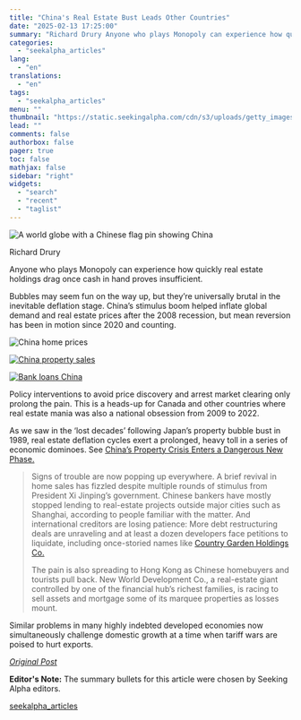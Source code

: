 ```yaml
---
title: "China's Real Estate Bust Leads Other Countries"
date: "2025-02-13 17:25:00"
summary: "Richard Drury Anyone who plays Monopoly can experience how quickly real estate holdings drag once cash in hand proves insufficient. Bubbles may seem fun on the way up, but they’re universally brutal in the inevitable deflation stage. China’s stimulus boom helped inflate global demand and real estate prices after the..."
categories:
  - "seekalpha_articles"
lang:
  - "en"
translations:
  - "en"
tags:
  - "seekalpha_articles"
menu: ""
thumbnail: "https://static.seekingalpha.com/cdn/s3/uploads/getty_images/1302522749/image_1302522749.jpg"
lead: ""
comments: false
authorbox: false
pager: true
toc: false
mathjax: false
sidebar: "right"
widgets:
  - "search"
  - "recent"
  - "taglist"
---
```


![A world globe with a Chinese flag pin showing China](https://static.seekingalpha.com/cdn/s3/uploads/getty_images/1302522749/image_1302522749.jpg?io=getty-c-w750) 



Richard Drury





Anyone who plays Monopoly can experience how quickly real estate holdings drag once cash in hand proves insufficient.

Bubbles may seem fun on the way up, but they’re universally brutal in the inevitable deflation stage. China’s stimulus boom helped inflate global demand and real estate prices after the 2008 recession, but mean reversion has been in motion since 2020 and counting.

 ![China home prices](https://static.seekingalpha.com/uploads/2025/2/13/saupload_Screenshot-2025-02-12-at-7.35.58_E2_80_AFAM.png) 



 [![China property sales](https://static.seekingalpha.com/uploads/2025/2/13/saupload_Screenshot-2025-02-12-at-7.46.21_E2_80_AFAM_thumb1.png)](https://static.seekingalpha.com/uploads/2025/2/13/saupload_Screenshot-2025-02-12-at-7.46.21_E2_80_AFAM.png) 



 [![Bank loans China](https://static.seekingalpha.com/uploads/2025/2/13/saupload_Screenshot-2025-02-12-at-7.47.33_E2_80_AFAM_thumb1.png)](https://static.seekingalpha.com/uploads/2025/2/13/saupload_Screenshot-2025-02-12-at-7.47.33_E2_80_AFAM.png) 





Policy interventions to avoid price discovery and arrest market clearing only prolong the pain. This is a heads-up for Canada and other countries where real estate mania was also a national obsession from 2009 to 2022.

As we saw in the ‘lost decades’ following Japan’s property bubble bust in 1989, real estate deflation cycles exert a prolonged, heavy toll in a series of economic dominoes. See [China’s Property Crisis Enters a Dangerous New Phase.](https://www.bloomberg.com/news/features/2025-02-11/china-s-real-estate-crisis-property-sector-debt-is-getting-worse?sref=Irc2cRxd)

> Signs of trouble are now popping up everywhere. A brief revival in home sales has fizzled despite multiple rounds of stimulus from President Xi Jinping’s government. Chinese bankers have mostly stopped lending to real-estate projects outside major cities such as Shanghai, according to people familiar with the matter. And international creditors are losing patience: More debt restructuring deals are unraveling and at least a dozen developers face petitions to liquidate, including once-storied names like [Country Garden Holdings Co.](https://www.bloomberg.com/news/articles/2025-02-10/country-garden-s-sales-slump-worsens-in-january-adding-to-woes)
> 
> The pain is also spreading to Hong Kong as Chinese homebuyers and tourists pull back. New World Development Co., a real-estate giant controlled by one of the financial hub’s richest families, is racing to sell assets and mortgage some of its marquee properties as losses mount.

Similar problems in many highly indebted developed economies now simultaneously challenge domestic growth at a time when tariff wars are poised to hurt exports.

*[Original Post](https://jugglingdynamite.com/2025/02/13/chinas-real-estate-bust-forewarns-other-countries/)*

**Editor's Note:** The summary bullets for this article were chosen by Seeking Alpha editors.

[seekalpha_articles](https://seekingalpha.com/article/4757859-chinas-real-estate-bust-leads-other-countries)
